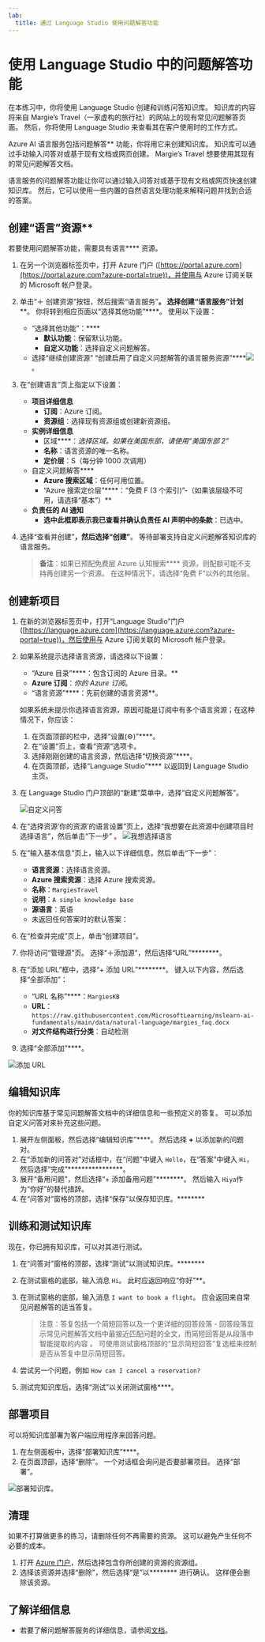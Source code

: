 ```yaml
---
lab:
  title: 通过 Language Studio 使用问题解答功能
---
```


# 使用 Language Studio 中的问题解答功能

在本练习中，你将使用 Language Studio 创建和训练问答知识库。 知识库的内容将来自 Margie’s Travel（一家虚构的旅行社）的网站上的现有常见问题解答页面。 然后，你将使用 Language Studio 来查看其在客户使用时的工作方式。

Azure AI 语言服务包括问题解答** 功能，你将用它来创建知识库。 知识库可以通过手动输入问答对或基于现有文档或网页创建。 Margie’s Travel 想要使用其现有的常见问题解答文档。

语言服务的问题解答功能让你可以通过输入问答对或基于现有文档或网页快速创建知识库。 然后，它可以使用一些内置的自然语言处理功能来解释问题并找到合适的答案。

## 创建“语言”资源**

若要使用问题解答功能，需要具有语言**** 资源。

1. 在另一个浏览器标签页中，打开 Azure 门户 ([https://portal.azure.com](https://portal.azure.com?azure-portal=true))，并使用与 Azure 订阅关联的 Microsoft 帐户登录。

1. 单击“&#65291; 创建资源”按钮，然后搜索“语言服务”******。 选择创建“语言服务”计划********。 你将转到相应页面以“选择其他功能”****。 使用以下设置：
    - “选择其他功能”：****
        - **默认功能**：保留默认功能。
        - **自定义功能**：选择自定义问题解答。
     - 选择“继续创建资源”
    “创建启用了自定义问题解答的语言服务资源”****![](media/create-a-bot/create-language-service-resource.png)。

1. 在“创建语言”页上指定以下设置：
    - **项目详细信息**
        - **订阅**：Azure 订阅。
        - **资源组**：选择现有资源组或创建新资源组。
    - **实例详细信息**
        - 区域****：*选择区域。如果在美国东部，请使用“美国东部 2”*      
        - **名称**：语言资源的唯一名称。
        - **定价层**：S（每分钟 1000 次调用）
    - 自定义问题解答****
        - **Azure 搜索区域**：任何可用位置。
        - “Azure 搜索定价层”****：“免费 F (3 个索引)”-（如果该层级不可用，请选择“基本”）**
    - **负责任的 AI 通知**
        - **选中此框即表示我已查看并确认负责任 AI 声明中的条款**：已选中。

1. 选择“查看并创建”****，然后选择“创建”****。 等待部署支持自定义问题解答知识库的语言服务。

    > **备注**：如果已预配免费层 Azure 认知搜索**** 资源，则配额可能不支持再创建另一个资源。 在这种情况下，请选择“免费 F”以外的其他层。

## 创建新项目

1. 在新的浏览器标签页中，打开“Language Studio”门户 ([https://language.azure.com](https://language.azure.com?azure-portal=true))，然后使用与 Azure 订阅关联的 Microsoft 帐户登录。
1. 如果系统提示选择语言资源，请选择以下设置：
    - “Azure 目录”****：包含订阅的 Azure 目录。**
    - **Azure 订阅**：*你的 Azure 订阅*。
    - “语言资源”****：先前创建的语言资源**。

    如果系统未提示你选择语言资源，原因可能是订阅中有多个语言资源；在这种情况下，你应该：
    1. 在页面顶部的栏中，选择“设置(&#9881;)”****。      
    1. 在“设置”页上，查看“资源”选项卡。
    1. 选择刚刚创建的语言资源，然后选择“切换资源”****。
    1. 在页面顶部，选择“Language Studio”**** 以返回到 Language Studio 主页。

1. 在 Language Studio 门户顶部的“新建”菜单中，选择“自定义问题解答”。

    ![自定义问答](media/create-a-bot/create-custom-question-answering.png)

1. 在“选择资源‘你的资源’的语言设置”页上，选择“我想要在此资源中创建项目时选择语言”，然后单击“下一步”  。
  ![我想选择语言](media/create-a-bot/create-project.png)

1. 在“输入基本信息”页上，输入以下详细信息，然后单击“下一步”：
    - **语言资源**：选择语言资源。  
    - **Azure 搜索资源**：选择 Azure 搜索资源。
    - **名称**：`MargiesTravel`
    - **说明**：`A simple knowledge base`
    - **源语言**：英语
    - 未返回任何答案时的默认答案：
1. 在“检查并完成”页上，单击“创建项目”。
1. 你将访问“管理源”页。 选择“&#65291;添加源”，然后选择“URL”********。
1. 在“添加 URL”框中，选择“+ 添加 URL”********。 键入以下内容，然后选择“全部添加”：
    - “URL 名称”****：`MargiesKB`
    - **URL**：`https://raw.githubusercontent.com/MicrosoftLearning/mslearn-ai-fundamentals/main/data/natural-language/margies_faq.docx`
    - **对文件结构进行分类**：自动检测
1. 选择“全部添加”****。  

 ![添加 URL](media/create-a-bot/add-url.png)

## 编辑知识库

你的知识库基于常见问题解答文档中的详细信息和一些预定义的答复。 可以添加自定义问答对来补充这些问题。

1. 展开左侧面板，然后选择“编辑知识库”****。 然后选择 **+** 以添加新的问题对。
1. 在“添加新的问答对”对话框中，在“问题”中键入 `Hello`，在“答案”中键入 `Hi`，然后选择“完成”****************。
1. 展开“备用问题”，然后选择“+ 添加备用问题”********。 然后输入 `Hiya`作为“你好”的替代措辞。
1. 在“问答对”窗格的顶部，选择“保存”以保存知识库。********

## 训练和测试知识库

现在，你已拥有知识库，可以对其进行测试。

1. 在“问答对”窗格的顶部，选择“测试”以测试知识库。********
1. 在测试窗格的底部，输入消息 `Hi`。 此时应返回响应“你好”**。
1. 在测试窗格的底部，输入消息 `I want to book a flight`。 应会返回来自常见问题解答的适当答复。

    > 注意：答复包括一个简短回答以及一个更详细的回答段落 - 回答段落显示常见问题解答文档中最接近匹配问题的全文，而简短回答是从段落中智能提取的内容 。 可使用测试窗格顶部的“显示简短回答”复选框来控制是否从答复中显示简短回答。

1. 尝试另一个问题，例如 `How can I cancel a reservation?`
1. 测试完知识库后，选择“测试”以关闭测试窗格****。

## 部署项目

可以将知识库部署为客户端应用程序来回答问题。

1. 在左侧面板中，选择“部署知识库”****。
1. 在页面顶部，选择“删除”。 一个对话框会询问是否要部署项目。 选择“部署”。

 ![部署知识库。](media/create-a-bot/deploy-knowledge-base.png)

## 清理

如果不打算做更多的练习，请删除任何不再需要的资源。 这可以避免产生任何不必要的成本。

1. 打开 [Azure 门户]( https://portal.azure.com)，然后选择包含你所创建的资源的资源组。 
1. 选择该资源并选择“删除”，然后选择“是”以******** 进行确认。 这样便会删除该资源。

## 了解详细信息

- 若要了解问题解答服务的详细信息，请参阅[文档](https://docs.microsoft.com/azure/cognitive-services/language-service/question-answering/overview)。
